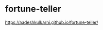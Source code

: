 # fortune-teller

<a href="https://aadeshkulkarni.github.io/fortune-teller/">https://aadeshkulkarni.github.io/fortune-teller/</a>
